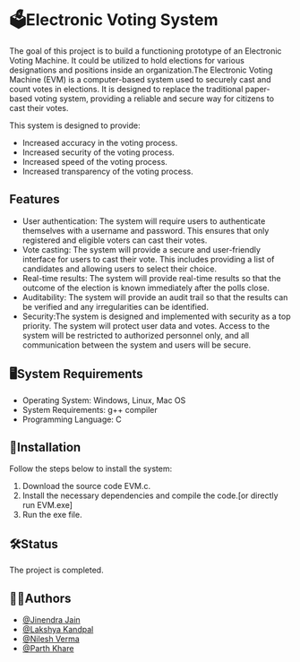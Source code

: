 #  🗳️Electronic Voting System

The goal of this project is to build a functioning prototype of an Electronic Voting Machine. 
It could be utilized to hold elections for various designations and positions inside an organization.The Electronic Voting Machine (EVM) is a computer-based system used to securely cast and count votes in elections. It is designed to replace the traditional paper-based voting system, providing a reliable and secure way for citizens to cast their votes. 

This system is designed to provide: 
* Increased accuracy in the voting process.
* Increased security of the voting process. 
* Increased speed of the voting process.
* Increased transparency of the voting process.

## Features 
* User authentication: The system will require users to authenticate themselves with a username and password. This ensures that only registered and eligible voters can cast their votes. 
* Vote casting: The system will provide a secure and user-friendly interface for users to cast their vote. This includes providing a list of candidates and allowing users to select their choice. 
* Real-time results: The system will provide real-time results so that the outcome of the election is known immediately after the polls close. 
* Auditability: The system will provide an audit trail so that the results can be verified and any irregularities can be identified. 
* Security:The system is designed and implemented with security as a top priority. The system will protect user data and votes. Access to the system will be restricted to authorized personnel only, and all communication between the system and users will be secure. 

## 🖥️System Requirements 
* Operating System: Windows, Linux, Mac OS 
* System Requirements: g++ compiler
* Programming Language: C 

## 💽Installation 
Follow the steps below to install the system: 
1. Download the source code EVM.c.
2. Install the necessary dependencies and compile the code.[or directly run EVM.exe]  
3. Run the exe file.

## 🛠Status
The project is completed.

## 👨‍💻Authors
- [@Jinendra Jain](https://github.com/jjinendra3)
- [@Lakshya Kandpal](https://github.com/HiLakshya)
- [@Nilesh Verma](https://github.com/NileshVerma001)
- [@Parth Khare](https://github.com/Parth1706)
